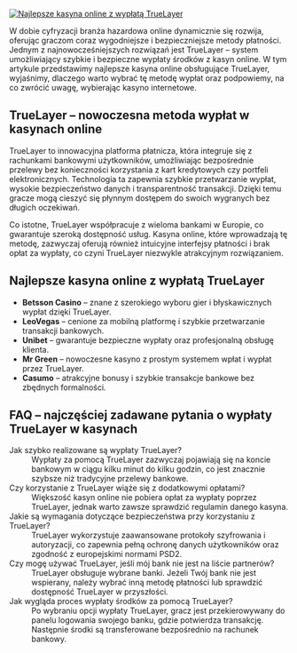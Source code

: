 [![Najlepsze kasyna online z wypłatą TrueLayer](https://123-caf.pages.dev/gitsignup.png)](https://vrmoo.ru/Bt82HjjY)

<p>W dobie cyfryzacji branża hazardowa online dynamicznie się rozwija, oferując graczom coraz wygodniejsze i bezpieczniejsze metody płatności. Jednym z najnowocześniejszych rozwiązań jest TrueLayer – system umożliwiający szybkie i bezpieczne wypłaty środków z kasyn online. W tym artykule przedstawimy najlepsze kasyna online obsługujące TrueLayer, wyjaśnimy, dlaczego warto wybrać tę metodę wypłat oraz podpowiemy, na co zwrócić uwagę, wybierając kasyno internetowe.</p>  <h2>TrueLayer – nowoczesna metoda wypłat w kasynach online</h2> <p>TrueLayer to innowacyjna platforma płatnicza, która integruje się z rachunkami bankowymi użytkowników, umożliwiając bezpośrednie przelewy bez konieczności korzystania z kart kredytowych czy portfeli elektronicznych. Technologia ta zapewnia szybkie przetwarzanie wypłat, wysokie bezpieczeństwo danych i transparentność transakcji. Dzięki temu gracze mogą cieszyć się płynnym dostępem do swoich wygranych bez długich oczekiwań.</p>  <p>Co istotne, TrueLayer współpracuje z wieloma bankami w Europie, co gwarantuje szeroką dostępność usług. Kasyna online, które wprowadzają tę metodę, zazwyczaj oferują również intuicyjne interfejsy płatności i brak opłat za wypłaty, co czyni TrueLayer niezwykle atrakcyjnym rozwiązaniem.</p>  <h2>Najlepsze kasyna online z wypłatą TrueLayer</h2> <ul>   <li><strong>Betsson Casino</strong> – znane z szerokiego wyboru gier i błyskawicznych wypłat dzięki TrueLayer.</li>   <li><strong>LeoVegas</strong> – cenione za mobilną platformę i szybkie przetwarzanie transakcji bankowych.</li>   <li><strong>Unibet</strong> – gwarantuje bezpieczne wypłaty oraz profesjonalną obsługę klienta.</li>   <li><strong>Mr Green</strong> – nowoczesne kasyno z prostym systemem wpłat i wypłat przez TrueLayer.</li>   <li><strong>Casumo</strong> – atrakcyjne bonusy i szybkie transakcje bankowe bez zbędnych formalności.</li> </ul>  <h2>FAQ – najczęściej zadawane pytania o wypłaty TrueLayer w kasynach</h2> <dl>   <dt>Jak szybko realizowane są wypłaty TrueLayer?</dt>   <dd>Wypłaty za pomocą TrueLayer zazwyczaj pojawiają się na koncie bankowym w ciągu kilku minut do kilku godzin, co jest znacznie szybsze niż tradycyjne przelewy bankowe.</dd>      <dt>Czy korzystanie z TrueLayer wiąże się z dodatkowymi opłatami?</dt>   <dd>Większość kasyn online nie pobiera opłat za wypłaty poprzez TrueLayer, jednak warto zawsze sprawdzić regulamin danego kasyna.</dd>      <dt>Jakie są wymagania dotyczące bezpieczeństwa przy korzystaniu z TrueLayer?</dt>   <dd>TrueLayer wykorzystuje zaawansowane protokoły szyfrowania i autoryzacji, co zapewnia pełną ochronę danych użytkowników oraz zgodność z europejskimi normami PSD2.</dd>      <dt>Czy mogę używać TrueLayer, jeśli mój bank nie jest na liście partnerów?</dt>   <dd>TrueLayer obsługuje wybrane banki. Jeżeli Twój bank nie jest wspierany, należy wybrać inną metodę płatności lub sprawdzić dostępność TrueLayer w przyszłości.</dd>      <dt>Jak wygląda proces wypłaty środków za pomocą TrueLayer?</dt>   <dd>Po wybraniu opcji wypłaty TrueLayer, gracz jest przekierowywany do panelu logowania swojego banku, gdzie potwierdza transakcję. Następnie środki są transferowane bezpośrednio na rachunek bankowy.</dd> </dl>